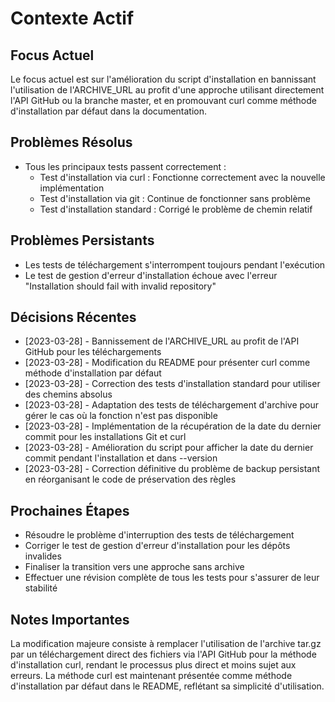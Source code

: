 # Contexte Actif

## Focus Actuel
Le focus actuel est sur l'amélioration du script d'installation en bannissant l'utilisation de l'ARCHIVE_URL au profit d'une approche utilisant directement l'API GitHub ou la branche master, et en promouvant curl comme méthode d'installation par défaut dans la documentation.

## Problèmes Résolus
- Tous les principaux tests passent correctement :
  - Test d'installation via curl : Fonctionne correctement avec la nouvelle implémentation
  - Test d'installation via git : Continue de fonctionner sans problème
  - Test d'installation standard : Corrigé le problème de chemin relatif

## Problèmes Persistants
- Les tests de téléchargement s'interrompent toujours pendant l'exécution
- Le test de gestion d'erreur d'installation échoue avec l'erreur "Installation should fail with invalid repository"

## Décisions Récentes
- [2023-03-28] - Bannissement de l'ARCHIVE_URL au profit de l'API GitHub pour les téléchargements
- [2023-03-28] - Modification du README pour présenter curl comme méthode d'installation par défaut
- [2023-03-28] - Correction des tests d'installation standard pour utiliser des chemins absolus
- [2023-03-28] - Adaptation des tests de téléchargement d'archive pour gérer le cas où la fonction n'est pas disponible
- [2023-03-28] - Implémentation de la récupération de la date du dernier commit pour les installations Git et curl
- [2023-03-28] - Amélioration du script pour afficher la date du dernier commit pendant l'installation et dans --version
- [2023-03-28] - Correction définitive du problème de backup persistant en réorganisant le code de préservation des règles

## Prochaines Étapes
- Résoudre le problème d'interruption des tests de téléchargement
- Corriger le test de gestion d'erreur d'installation pour les dépôts invalides
- Finaliser la transition vers une approche sans archive
- Effectuer une révision complète de tous les tests pour s'assurer de leur stabilité

## Notes Importantes
La modification majeure consiste à remplacer l'utilisation de l'archive tar.gz par un téléchargement direct des fichiers via l'API GitHub pour la méthode d'installation curl, rendant le processus plus direct et moins sujet aux erreurs. La méthode curl est maintenant présentée comme méthode d'installation par défaut dans le README, reflétant sa simplicité d'utilisation. 